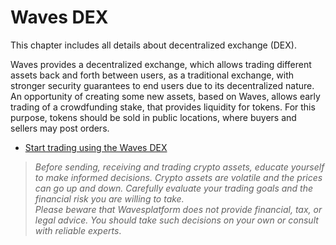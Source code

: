 # Waves DEX

This chapter includes all details about decentralized exchange \(DEX\).

Waves provides a decentralized exchange, which allows trading different assets back and forth between users, as a traditional exchange, with stronger security guarantees to end users due to its decentralized nature. An opportunity of creating some new assets, based on Waves, allows early trading of a crowdfunding stake, that provides liquidity for tokens. For this purpose, tokens should be sold in public locations, where buyers and sellers may post orders.

* [Start trading using the Waves DEX](waves-dex/start-trading-using-the-waves-dex.md)

> _Before sending, receiving and trading crypto assets, educate yourself to make informed decisions. Crypto assets are volatile and the prices can go up and down. Carefully evaluate your trading goals and the financial risk you are willing to take.  
> Please beware that Wavesplatform does not provide financial, tax, or legal advice. You should take such decisions on your own or consult with reliable experts_.



